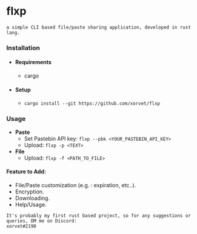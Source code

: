 # flxp
```
a simple CLI based file/paste sharing application, developed in rust lang.
```

### Installation

- #### Requirements
  - cargo
- #### Setup
  - ```cargo install --git https://github.com/xorvet/flxp```

### Usage
- **Paste**
  - Set Pastebin API key: ```flxp --pbk <YOUR_PASTEBIN_API_KEY>```
  - Upload: ```flxp -p <TEXT>```
- **File**
  - Upload: ```flxp -f <PATH_TO_FILE>```

#### Feature to Add:
- File/Paste customization (e.g. : expiration, etc..).
- Encryption.
- Downloading.
- Help/Usage.

```
It's probably my first rust based project, so for any suggestions or queries, DM me on Discord:
xorvet#2190
```
